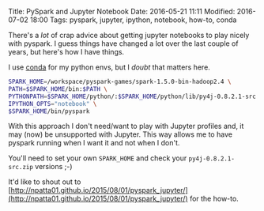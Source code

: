 Title: PySpark and Jupyter Notebook
Date: 2016-05-21 11:11
Modified: 2016-07-02 18:00
Tags: pyspark, jupyter, ipython, notebook, how-to, conda

There's a _lot_ of crap advice about getting jupyter notebooks to play nicely with pyspark. I guess things have changed
a lot over the last couple of years, but here's how I have things.

I use [conda](http://conda.pydata.org/docs/) for my python envs, but I _doubt_ that matters here.
 
```bash
SPARK_HOME=/workspace/pyspark-games/spark-1.5.0-bin-hadoop2.4 \
PATH=$SPARK_HOME/bin:$PATH \
PYTHONPATH=$SPARK_HOME/python/:$SPARK_HOME/python/lib/py4j-0.8.2.1-src.zip:$PYTHONPATH \
IPYTHON_OPTS="notebook" \
$SPARK_HOME/bin/pyspark
```

With this approach I don't need/want to play with Jupyter profiles and, it may (now) be unsupported with Jupyter. This 
way allows me to have pyspark running when I want it and not when I don't.

You'll need to set your own ```SPARK_HOME``` and check your ```py4j-0.8.2.1-src.zip``` versions ;-)


It'd like to shout out to 
[http://npatta01.github.io/2015/08/01/pyspark_jupyter/](http://npatta01.github.io/2015/08/01/pyspark_jupyter/) for the 
how-to.
